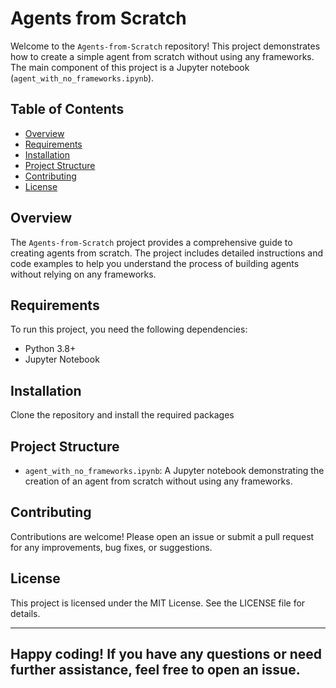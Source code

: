 # Agents from Scratch

Welcome to the `Agents-from-Scratch` repository! This project demonstrates how to create a simple agent from scratch without using any frameworks. The main component of this project is a Jupyter notebook (`agent_with_no_frameworks.ipynb`).

## Table of Contents

- [Overview](#overview)
- [Requirements](#requirements)
- [Installation](#installation)
- [Project Structure](#project-structure)
- [Contributing](#contributing)
- [License](#license)

## Overview

The `Agents-from-Scratch` project provides a comprehensive guide to creating agents from scratch. The project includes detailed instructions and code examples to help you understand the process of building agents without relying on any frameworks.

## Requirements

To run this project, you need the following dependencies:

- Python 3.8+
- Jupyter Notebook

## Installation
Clone the repository and install the required packages

## Project Structure
- `agent_with_no_frameworks.ipynb`: A Jupyter notebook demonstrating the creation of an agent from scratch without using any frameworks.

## Contributing
Contributions are welcome! Please open an issue or submit a pull request for any improvements, bug fixes, or suggestions.

## License
This project is licensed under the MIT License. See the LICENSE file for details.

---
Happy coding! If you have any questions or need further assistance, feel free to open an issue.
---


